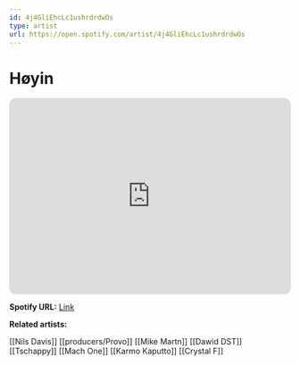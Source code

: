 ```yaml
---
id: 4j4GliEhcLc1ushrdrdwOs
type: artist
url: https://open.spotify.com/artist/4j4GliEhcLc1ushrdrdwOs
---
```

# Høyin

<iframe style="border-radius:12px" src="https://open.spotify.com/embed/artist/4j4GliEhcLc1ushrdrdwOs" width="100%" height="352" frameBorder="0" allowfullscreen="" allow="autoplay; clipboard-write; encrypted-media; fullscreen; picture-in-picture" loading="lazy"></iframe>

**Spotify URL:** [Link](https://open.spotify.com/artist/4j4GliEhcLc1ushrdrdwOs)

**Related artists:**

[[Nils Davis]]
[[producers/Provo]]
[[Mike Martn]]
[[Dawid DST]]
[[Tschappy]]
[[Mach One]]
[[Karmo Kaputto]]
[[Crystal F]]
